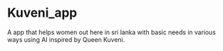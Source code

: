 # Kuveni_app
A app that helps women out here in sri lanka with basic needs in various ways using AI inspired by Queen Kuveni.
